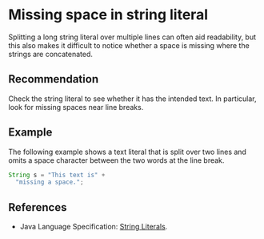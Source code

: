 # Missing space in string literal
Splitting a long string literal over multiple lines can often aid readability, but this also makes it difficult to notice whether a space is missing where the strings are concatenated.


## Recommendation
Check the string literal to see whether it has the intended text. In particular, look for missing spaces near line breaks.


## Example
The following example shows a text literal that is split over two lines and omits a space character between the two words at the line break.


```java
String s = "This text is" +
  "missing a space.";

```

## References
* Java Language Specification: [String Literals](https://docs.oracle.com/javase/specs/jls/se11/html/jls-3.html#jls-3.10.5).
